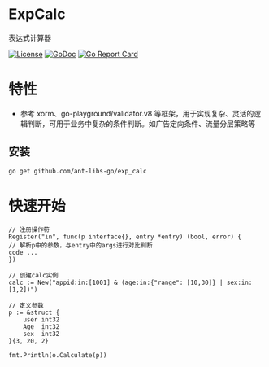 # ExpCalc

表达式计算器

[![License](https://img.shields.io/:license-apache%202-blue.svg)](https://opensource.org/licenses/Apache-2.0)
[![GoDoc](https://godoc.org/github.com/ant-libs-go/exp_calc?status.png)](http://godoc.org/github.com/ant-libs-go/exp_calc)
[![Go Report Card](https://goreportcard.com/badge/github.com/ant-libs-go/exp_calc)](https://goreportcard.com/report/github.com/ant-libs-go/exp_calc)

# 特性

* 参考 xorm、go-playground/validator.v8 等框架，用于实现复杂、灵活的逻辑判断，可用于业务中复杂的条件判断。如广告定向条件、流量分层策略等

## 安装

	go get github.com/ant-libs-go/exp_calc


# 快速开始

```golang
// 注册操作符
Register("in", func(p interface{}, entry *entry) (bool, error) {
// 解析p中的参数，与entry中的args进行对比判断
code ...
})

// 创建calc实例
calc := New("appid:in:[1001] & (age:in:{"range": [10,30]} | sex:in:[1,2])")

// 定义参数
p := &struct {
	user int32
	Age  int32
	sex  int32
}{3, 20, 2}

fmt.Println(o.Calculate(p))
```
